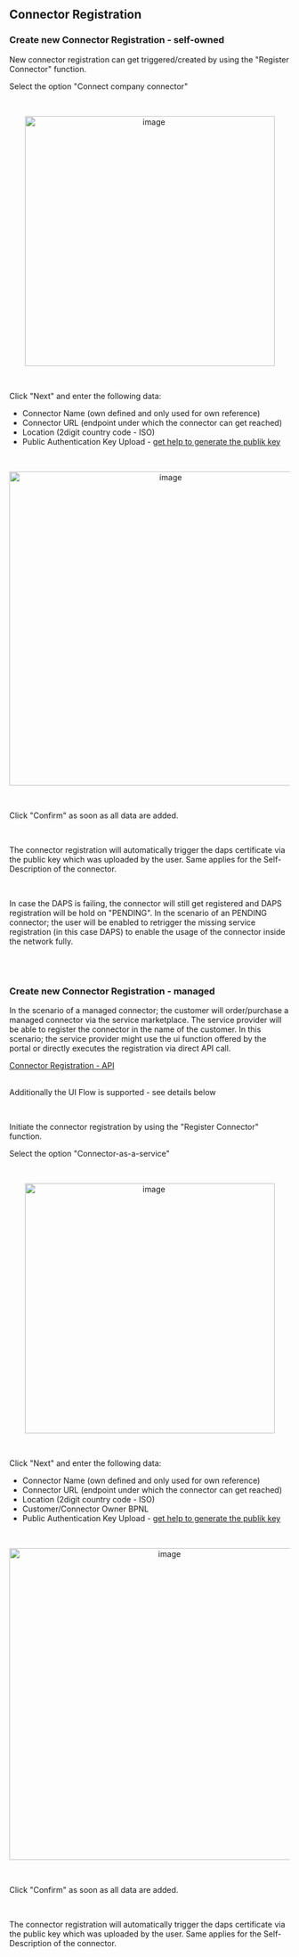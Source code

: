 ## Connector Registration

### Create new Connector Registration - self-owned

New connector registration can get triggered/created by using the "Register Connector" function.

Select the option "Connect company connector"

<br>
<p align="center">
<img width="449" alt="image" src="https://user-images.githubusercontent.com/94133633/220201285-613fd935-7269-4ecc-87af-a14fc112930d.png">
</p>
<br>

Click "Next" and enter the following data:
* Connector Name (own defined and only used for own reference)
* Connector URL (endpoint under which the connector can get reached)
* Location (2digit country code - ISO)
* Public Authentication Key Upload - [get help to generate the publik key](./07.%20FAQ.md)

<br>
<p align="center">
<img width="564" alt="image" src="https://user-images.githubusercontent.com/94133633/220201617-1e1bb67f-40ae-4f0c-a030-c161cb9f5561.png">
</p>
<br>

Click "Confirm" as soon as all data are added.

<br>

The connector registration will automatically trigger the daps certificate via the public key which was uploaded by the user. Same applies for the Self-Description of the connector.

<br>

In case the DAPS is failing, the connector will still get registered and DAPS registration will be hold on "PENDING". In the scenario of an PENDING connector; the user will be enabled to retrigger the missing service registration (in this case DAPS) to enable the usage of the connector inside the network fully.

<br>
<br>

### Create new Connector Registration - managed 

In the scenario of a managed connector; the customer will order/purchase a managed connector via the service marketplace.
The service provider will be able to register the connector in the name of the customer. In this scenario; the service provider might use the ui function offered by the portal or directly executes the registration via direct API call.

[Connector Registration - API](./06.%20OpenAPI.md)
<br>
<br>

Additionally the UI Flow is supported - see details below

<br>

Initiate the connector registration by using the "Register Connector" function.

Select the option "Connector-as-a-service"

<br>
<p align="center">
<img width="449" alt="image" src="https://user-images.githubusercontent.com/94133633/220202838-125a6492-ca8e-4750-abec-d0326f1214f4.png">
</p>
<br>


Click "Next" and enter the following data:
* Connector Name (own defined and only used for own reference)
* Connector URL (endpoint under which the connector can get reached)
* Location (2digit country code - ISO)
* Customer/Connector Owner BPNL
* Public Authentication Key Upload - [get help to generate the publik key](./07.%20FAQ.md)

<br>
<p align="center">
<img width="560" alt="image" src="https://user-images.githubusercontent.com/94133633/220203130-539a1093-6905-4101-9ab7-7e838b429f13.png">
</p>
<br>

Click "Confirm" as soon as all data are added.

<br>

The connector registration will automatically trigger the daps certificate via the public key which was uploaded by the user. Same applies for the Self-Description of the connector.

<br>
<br>


